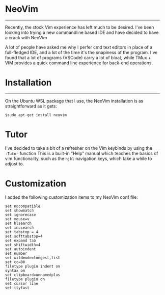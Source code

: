 # NeoVim
--- 
Recently, the stock Vim experience has left much to be desired.
I've been looking into trying a new commandline based IDE and have decided to have a crack with NeoVim

A lot of people have asked me why I perfer cmd text editors in place of a full-fledged IDE, and a lot of the time it's the snapiness of the program.
I've found that a lot of programs (VSCode) carry a lot of bloat, while TMux + VIM provides a quick command line experience for back-end operations.

# Installation
---
On the Ubuntu WSL package that I use, the NeoVim installation is as straightforward as it gets:
```
$sudo apt-get install neovim
```

# Tutor
I've decided to take a bit of a refresher on the Vim keybinds by using the `:Tutor` function
This is a built-in "Help" manual which teaches the basics of vim functionality, such as the `hjkl` navigation keys, which take a while to adjust to.


# Customization
I added the following customization items to my NeoVim conf file:
```
set nocompatible
set showmatch
set ignorecase
set mouse=v
set hlsearch
set incsearch
set tabstop = 4
set softtabstop=4
set expand tab
set shiftwidth=4
set autoindent
set number
set wildmode=longest,list
set cc=80
filetype plugin indent on
syntax on
set clipboard=unnamedplus
filetype plugin on
set cursor line
set ttyfast
```
